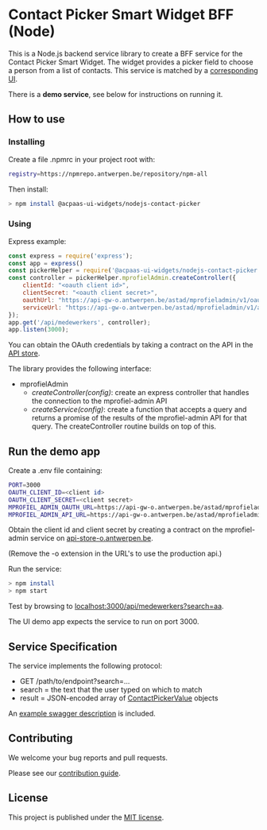 # Contact Picker Smart Widget BFF (Node)

This is a Node.js backend service library to create a BFF service for the Contact Picker Smart Widget. The widget provides a picker field to choose a person from a list of contacts. This service is matched by a [corresponding UI](https://github.com/digipolisantwerp/contact-picker_widget_angular).

There is a **demo service**, see below for instructions on running it.

## How to use

### Installing

Create a file .npmrc in your project root with:

```sh
registry=https://npmrepo.antwerpen.be/repository/npm-all
```

Then install:

```sh
> npm install @acpaas-ui-widgets/nodejs-contact-picker
```

### Using

Express example:

```js
const express = require('express');
const app = express()
const pickerHelper = require('@acpaas-ui-widgets/nodejs-contact-picker');
const controller = pickerHelper.mprofielAdmin.createController({
    clientId: "<oauth client id>",
    clientSecret: "<oauth client secret>",
    oauthUrl: "https://api-gw-o.antwerpen.be/astad/mprofieladmin/v1/oauth2/token",
    serviceUrl: "https://api-gw-o.antwerpen.be/astad/mprofieladmin/v1/api/mprofiel"
});
app.get('/api/medewerkers', controller);
app.listen(3000);
```

You can obtain the OAuth credentials by taking a contract on the API in the [API store](https://api-store-o.antwerpen.be).

The library provides the following interface:

- mprofielAdmin
  - *createController(config)*: create an express controller that handles the connection to the mprofiel-admin API
  - *createService(config)*: create a function that accepts a query and returns a promise of the results of the mprofiel-admin API for that query. The createController routine builds on top of this.

## Run the demo app

Create a .env file containing:

```sh
PORT=3000
OAUTH_CLIENT_ID=<client id>
OAUTH_CLIENT_SECRET=<client secret>
MPROFIEL_ADMIN_OAUTH_URL=https://api-gw-o.antwerpen.be/astad/mprofieladmin/v1/oauth2/token
MPROFIEL_ADMIN_API_URL=https://api-gw-o.antwerpen.be/astad/mprofieladmin/v1/api/mprofiel
```

Obtain the client id and client secret by creating a contract on the mprofiel-admin service on [api-store-o.antwerpen.be](https://api-store-o.antwerpen.be).

(Remove the -o extension in the URL's to use the production api.)

Run the service:

```sh
> npm install
> npm start
```

Test by browsing to [localhost:3000/api/medewerkers?search=aa](http://localhost:3000/api/medewerkers?search=aa).

The UI demo app expects the service to run on port 3000.

## Service Specification

The service implements the following protocol:

- GET /path/to/endpoint?search=...
- search = the text that the user typed on which to match
- result = JSON-encoded array of [ContactPickerValue](src/contact-picker/contact-picker.value.ts) objects

An [example swagger description](swagger-example.json) is included.

## Contributing

We welcome your bug reports and pull requests.

Please see our [contribution guide](CONTRIBUTING.md).

## License

This project is published under the [MIT license](LICENSE.md).
